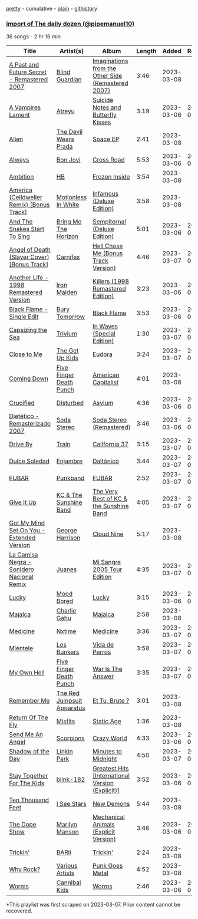 [pretty](/playlists/pretty/5nz3AAoDyHSidelqd2fnci.md) - cumulative - [plain](/playlists/plain/5nz3AAoDyHSidelqd2fnci) - [githistory](https://github.githistory.xyz/mackorone/spotify-playlist-archive/blob/main/playlists/plain/5nz3AAoDyHSidelqd2fnci)

### [import of The daily dozen \(@pipemanuel10\)](https://open.spotify.com/playlist/5nz3AAoDyHSidelqd2fnci)

> 

36 songs - 2 hr 16 min

| Title | Artist(s) | Album | Length | Added | Removed |
|---|---|---|---|---|---|
| [A Past and Future Secret \- Remastered 2007](https://open.spotify.com/track/4CzY52FYCfd0WCA2ZbwXS8) | [Blind Guardian](https://open.spotify.com/artist/7jxJ25p0pPjk0MStloN6o6) | [Imaginations from the Other Side \(Remastered 2007\)](https://open.spotify.com/album/2Nvba6vKO2BjSBwJUFituv) | 3:46 | 2023-03-08 |  |
| [A Vampires Lament](https://open.spotify.com/track/3yxCQVbZWTEiHQVuRKL4y7) | [Atreyu](https://open.spotify.com/artist/3LkSiHbjqOHCKCqBfEZOTv) | [Suicide Notes and Butterfly Kisses](https://open.spotify.com/album/6QaobPHyXC7tnPNdcPxzPK) | 3:19 | 2023-03-06 | 2023-03-08 |
| [Alien](https://open.spotify.com/track/4vUTDiEyjTcpFMNOkcrjep) | [The Devil Wears Prada](https://open.spotify.com/artist/0NbQe5CNgh4YApOCDuHSjb) | [Space EP](https://open.spotify.com/album/2l75a2E7ezG7mcitvCrFH4) | 2:41 | 2023-03-08 |  |
| [Always](https://open.spotify.com/track/2RChe0r2cMoyOvuKobZy44) | [Bon Jovi](https://open.spotify.com/artist/58lV9VcRSjABbAbfWS6skp) | [Cross Road](https://open.spotify.com/album/0tBfLeYdX3oBnl5NVpot4m) | 5:53 | 2023-03-06 | 2023-03-08 |
| [Ambition](https://open.spotify.com/track/2wmLiiSelOVhU0Hfb0R6EV) | [HB](https://open.spotify.com/artist/3b1eXoRLlTzS9yDgUPk5SH) | [Frozen Inside](https://open.spotify.com/album/3neHOYUjR0qK4bETHFvBTF) | 3:54 | 2023-03-08 |  |
| [America \(Celldweller Remix\) \[Bonus Track\]](https://open.spotify.com/track/5X158MBxve3Qi9HzJQujrK) | [Motionless In White](https://open.spotify.com/artist/6MwPCCR936cYfM1dLsGVnl) | [Infamous \(Deluxe Edition\)](https://open.spotify.com/album/1yol7uGOvIkWFYIN3QDx6t) | 3:58 | 2023-03-08 |  |
| [And The Snakes Start To Sing](https://open.spotify.com/track/35xAZwCzE58O6EXbzgTSxc) | [Bring Me The Horizon](https://open.spotify.com/artist/1Ffb6ejR6Fe5IamqA5oRUF) | [Sempiternal \(Deluxe Edition\)](https://open.spotify.com/album/4dhfdOEUI4tfqwdgouFTQA) | 5:01 | 2023-03-06 | 2023-03-08 |
| [Angel of Death \(Slayer Cover\) \[Bonus Track\]](https://open.spotify.com/track/2b9QwfRWoHGZ0NAXCq7lHu) | [Carnifex](https://open.spotify.com/artist/4nqY8hkQNkHaDq4fdVxdYr) | [Hell Chose Me \(Bonus Track Version\)](https://open.spotify.com/album/6k5zoUd3hheF5OQAguvIqu) | 4:46 | 2023-03-07 | 2023-03-09 |
| [Another Life \- 1998 Remastered Version](https://open.spotify.com/track/0NlYnniNRXy3KyIoGoMHDl) | [Iron Maiden](https://open.spotify.com/artist/6mdiAmATAx73kdxrNrnlao) | [Killers \(1998 Remastered Edition\)](https://open.spotify.com/album/1pEuH3pCpd42YGAmxEkSkM) | 3:23 | 2023-03-06 | 2023-03-08 |
| [Black Flame \- Single Edit](https://open.spotify.com/track/6REc2Tq4G2RW5zKXtusTLF) | [Bury Tomorrow](https://open.spotify.com/artist/6BD4lgmnh4vy6kkCaZRDWt) | [Black Flame](https://open.spotify.com/album/3wTcqfTsKuDvDdbKYPTE2I) | 3:53 | 2023-03-06 | 2023-03-08 |
| [Capsizing the Sea](https://open.spotify.com/track/0NM1S9231y3Pgz6oI3on2f) | [Trivium](https://open.spotify.com/artist/278ZYwGhdK6QTzE3MFePnP) | [In Waves \(Special Edition\)](https://open.spotify.com/album/2p1voQHdNSdy596VRDtdji) | 1:30 | 2023-03-07 | 2023-03-09 |
| [Close to Me](https://open.spotify.com/track/5pI8oKWXWAd4jjMjIFajsq) | [The Get Up Kids](https://open.spotify.com/artist/54Bjxn26WsjfslQbNVtSCm) | [Eudora](https://open.spotify.com/album/4VzFXlEdn1HaynezaXxBe9) | 3:24 | 2023-03-07 | 2023-03-09 |
| [Coming Down](https://open.spotify.com/track/0ZQP53JjEi16mmMtFv4afu) | [Five Finger Death Punch](https://open.spotify.com/artist/5t28BP42x2axFnqOOMg3CM) | [American Capitalist](https://open.spotify.com/album/3QGWtX1z0GAuAVIFAFcGUM) | 4:01 | 2023-03-08 |  |
| [Crucified](https://open.spotify.com/track/0aKgId5lkNpNyGWQuwyvDn) | [Disturbed](https://open.spotify.com/artist/3TOqt5oJwL9BE2NG9MEwDa) | [Asylum](https://open.spotify.com/album/2NVMnCfMu5QkjNCnmj43EB) | 4:36 | 2023-03-06 | 2023-03-08 |
| [Dietético \- Remasterizado 2007](https://open.spotify.com/track/4bvkroEWwjF8O1tcLAACUj) | [Soda Stereo](https://open.spotify.com/artist/7An4yvF7hDYDolN4m5zKBp) | [Soda Stereo \(Remastered\)](https://open.spotify.com/album/3i4nU0OIi7gMmXDEhG9ZRt) | 3:46 | 2023-03-06 | 2023-03-08 |
| [Drive By](https://open.spotify.com/track/0KAiuUOrLTIkzkpfpn9jb9) | [Train](https://open.spotify.com/artist/3FUY2gzHeIiaesXtOAdB7A) | [California 37](https://open.spotify.com/album/5zseibu9WEsPaZmkJUMkz1) | 3:15 | 2023-03-07 | 2023-03-09 |
| [Dulce Soledad](https://open.spotify.com/track/0BKJNlqLlNvvIunfg2BPCg) | [Enjambre](https://open.spotify.com/artist/1ZdhAl62G6ZlEKqIwUAfZR) | [Daltónico](https://open.spotify.com/album/5oWrwOXe12fNZc4r13XODy) | 3:44 | 2023-03-07 | 2023-03-09 |
| [FUBAR](https://open.spotify.com/track/0TOoqfApKrOaCgvEFUDXHc) | [Punkband](https://open.spotify.com/artist/1jtoo2GBoFsIqCqyyzFLos) | [FUBAR](https://open.spotify.com/album/6eZo6l9EtVb5hM3MtdFnjx) | 2:52 | 2023-03-07 | 2023-03-09 |
| [Give It Up](https://open.spotify.com/track/40QPoAAKKMwPms6I6FHJqy) | [KC & The Sunshine Band](https://open.spotify.com/artist/3mQBpAOMWYqAZyxtyeo4Lo) | [The Very Best of KC & the Sunshine Band](https://open.spotify.com/album/7swznakopP5J1aSOzCsalv) | 4:05 | 2023-03-07 | 2023-03-09 |
| [Got My Mind Set On You \- Extended Version](https://open.spotify.com/track/6miUySWi347iIJyz7ETo6m) | [George Harrison](https://open.spotify.com/artist/7FIoB5PHdrMZVC3q2HE5MS) | [Cloud Nine](https://open.spotify.com/album/1nbq8GgaVdINI3PulXvPUq) | 5:17 | 2023-03-08 |  |
| [La Camisa Negra \- Sonidero Nacional Remix](https://open.spotify.com/track/0A6GSPaUlsKdK7PlkQgZdB) | [Juanes](https://open.spotify.com/artist/0UWZUmn7sybxMCqrw9tGa7) | [Mi Sangre 2005 Tour Edition](https://open.spotify.com/album/3RltgO5Y3cayBeIAlp9YMv) | 4:35 | 2023-03-07 | 2023-03-09 |
| [Lucky](https://open.spotify.com/track/1xbC6A2a6ecO9wcAkB1sc3) | [Mood Bored](https://open.spotify.com/artist/3MrcMcqcIqymHOmn3hhpIu) | [Lucky](https://open.spotify.com/album/3ha1LSA4HRtpmA6bLhM6tJ) | 3:15 | 2023-03-06 | 2023-03-08 |
| [Majalca](https://open.spotify.com/track/4IcvsDVsftpVFrPqqVy99V) | [Charlie Gahu](https://open.spotify.com/artist/3islmKtuqjWUCx2Et7xBCs) | [Majalca](https://open.spotify.com/album/3iCr5j5ifLIUObeqOIYh2O) | 2:58 | 2023-03-08 |  |
| [Medicine](https://open.spotify.com/track/2rdIbS7BQCGNKuhuED3Xyx) | [Nxtime](https://open.spotify.com/artist/2960ZYqDzOYsnK0ka9Rd8J) | [Medicine](https://open.spotify.com/album/5uomo3rXErmfXURMsRBb3v) | 3:36 | 2023-03-07 | 2023-03-09 |
| [Miéntele](https://open.spotify.com/track/3GISWjNRCtkaReipcMY7Fr) | [Los Bunkers](https://open.spotify.com/artist/3RTAXX6KGdljBsOIupyZgT) | [Vida de Perros](https://open.spotify.com/album/6GWKx06gvqMvKrDECSuYx4) | 3:58 | 2023-03-07 | 2023-03-09 |
| [My Own Hell](https://open.spotify.com/track/1OwXPnEDI1XoTp5jy7txrX) | [Five Finger Death Punch](https://open.spotify.com/artist/5t28BP42x2axFnqOOMg3CM) | [War Is The Answer](https://open.spotify.com/album/17IyljrvxhPktGR5NYx9iQ) | 3:35 | 2023-03-07 | 2023-03-09 |
| [Remember Me](https://open.spotify.com/track/5BgO84DnydOmjtSriVHvYa) | [The Red Jumpsuit Apparatus](https://open.spotify.com/artist/1SImpQO0GbjRgvlwCcCtFo) | [Et Tu, Brute ?](https://open.spotify.com/album/1BvrJtiq4cbbCkj0I2gkmo) | 3:01 | 2023-03-08 |  |
| [Return Of The Fly](https://open.spotify.com/track/0mWwoJf3MLLZtnHH1VlxPM) | [Misfits](https://open.spotify.com/artist/1cXi8ALPQCBHZbf0EgP4Ey) | [Static Age](https://open.spotify.com/album/51tAz06EJxwhsk8uNfWxBo) | 1:36 | 2023-03-08 |  |
| [Send Me An Angel](https://open.spotify.com/track/4rBgm0zIGwwAhuUibPehy2) | [Scorpions](https://open.spotify.com/artist/27T030eWyCQRmDyuvr1kxY) | [Crazy World](https://open.spotify.com/album/4mGV3pZqcrUk0OSC8HBT96) | 4:33 | 2023-03-06 | 2023-03-08 |
| [Shadow of the Day](https://open.spotify.com/track/0OYcEfskah1egYHjYRvbg1) | [Linkin Park](https://open.spotify.com/artist/6XyY86QOPPrYVGvF9ch6wz) | [Minutes to Midnight](https://open.spotify.com/album/2tlTBLz2w52rpGCLBGyGw6) | 4:50 | 2023-03-07 | 2023-03-09 |
| [Stay Together For The Kids](https://open.spotify.com/track/2uot2UE0ng9D9UEsmJINvR) | [blink\-182](https://open.spotify.com/artist/6FBDaR13swtiWwGhX1WQsP) | [Greatest Hits \[International Version \(Explicit\)\]](https://open.spotify.com/album/0SvLzQZVwLWoY7p7zUcvxs) | 3:52 | 2023-03-06 | 2023-03-08 |
| [Ten Thousand Feet](https://open.spotify.com/track/3wcnWZU7iLFh3H2XD3voPU) | [I See Stars](https://open.spotify.com/artist/3iCJOi5YKh247eutgCyLFe) | [New Demons](https://open.spotify.com/album/0ofEcqNFO5GCb9mYwGbOXL) | 5:44 | 2023-03-08 |  |
| [The Dope Show](https://open.spotify.com/track/1wrIp2G2kEa2pt6jsUJ05A) | [Marilyn Manson](https://open.spotify.com/artist/2VYQTNDsvvKN9wmU5W7xpj) | [Mechanical Animals \(Explicit Version\)](https://open.spotify.com/album/5Ljq72RxzQfkKaOtxPf3Zq) | 3:46 | 2023-03-06 | 2023-03-08 |
| [Trickin'](https://open.spotify.com/track/06BMFPUT2iNtnzlpMnwOQ8) | [BARii](https://open.spotify.com/artist/4jE5cWGKx0v4EibgRbhZYJ) | [Trickin'](https://open.spotify.com/album/3321dSMSdH1wJN929uP1TF) | 2:24 | 2023-03-08 |  |
| [Why Rock?](https://open.spotify.com/track/50iQXqoGdZXQGLHvR1yRb8) | [Various Artists](https://open.spotify.com/artist/0LyfQWJT6nXafLPZqxe9Of) | [Punk Goes Metal](https://open.spotify.com/album/4xWEKSfDg1TDe4kDiJQseD) | 4:52 | 2023-03-08 |  |
| [Worms](https://open.spotify.com/track/3vxEgwQPiXqF2FK3hL79BL) | [Cannibal Kids](https://open.spotify.com/artist/44Bvhjv0vxK3kGsHb2EoZT) | [Worms](https://open.spotify.com/album/1xjO3qrRld2NEk5ONs74S9) | 2:46 | 2023-03-06 | 2023-03-08 |

\*This playlist was first scraped on 2023-03-07. Prior content cannot be recovered.
